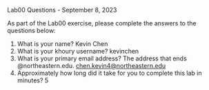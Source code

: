 Lab00 Questions - September 8, 2023

As part of the Lab00 exercise, please complete the answers to the 
questions below:

1)  What is your name?
Kevin Chen
2)  What is your khoury username?
kevinchen
3)  What is your primary email address?  The address that ends 
@northeastern.edu.
chen.kevin4@northeastern.edu
4)  Approximately how long did it take for you to complete this lab in 
minutes?
5

